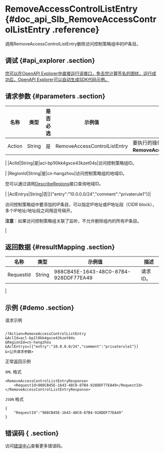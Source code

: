 # RemoveAccessControlListEntry {#doc_api_Slb_RemoveAccessControlListEntry .reference}

调用RemoveAccessControlListEntry删除访问控制策略组中的IP条目。

## 调试 {#api_explorer .section}

[您可以在OpenAPI Explorer中直接运行该接口，免去您计算签名的困扰。运行成功后，OpenAPI Explorer可以自动生成SDK代码示例。](https://api.aliyun.com/#product=Slb&api=RemoveAccessControlListEntry&type=RPC&version=2014-05-15)

## 请求参数 {#parameters .section}

|名称|类型|是否必选|示例值|描述|
|--|--|----|---|--|
|Action|String|是|RemoveAccessControlListEntry|要执行的操作，取值：**RemoveAccessControlListEntry**。

 |
|AclId|String|是|acl-bp1l0kk4gxce43kzet04s|访问控制策略组ID。

 |
|RegionId|String|是|cn-hangzhou|访问控制策略组的地域ID。

 您可以通过调用[DescribeRegions](~~27584~~)接口查询地域ID。

 |
|AclEntrys|String|否|\[\{"entry":"10.0.0.0/24","comment":"privaterule1"\}\]| 

 访问控制策略组中要添加的IP条目，可以指定IP地址或IP地址段（CIDR block），多个IP地址/地址段之间用逗号隔开。

 **注意**：如果访问控制策略组关联了监听，不允许删除组内的所有IP条目。

 |

## 返回数据 {#resultMapping .section}

|名称|类型|示例值|描述|
|--|--|---|--|
|RequestId|String|988CB45E-1643-48C0-87B4-928DDF77EA49|请求ID。

 |

## 示例 {#demo .section}

请求示例

``` {#request_demo}

/?Action=RemoveAccessControlListEntry
&AclId=acl-bp1l0kk4gxce43kzet04s
&RegionId=cn-hangzhou
&AclEntrys=[{"entry":"10.0.0.0/24","comment":"privaterule1"}]
&<公共请求参数>

```

正常返回示例

`XML` 格式

``` {#xml_return_success_demo}
<RemoveAccessControlListEntryResponse>
    <RequestId>988CB45E-1643-48C0-87B4-928DDF77EA49</RequestId>
</RemoveAccessControlListEntryResponse>
```

`JSON` 格式

``` {#json_return_success_demo}
{
	"RequestId":"988CB45E-1643-48C0-87B4-928DDF77EA49"
}
```

## 错误码 { .section}

访问[错误中心](https://error-center.alibabacloud.com/status/product/Slb)查看更多错误码。

